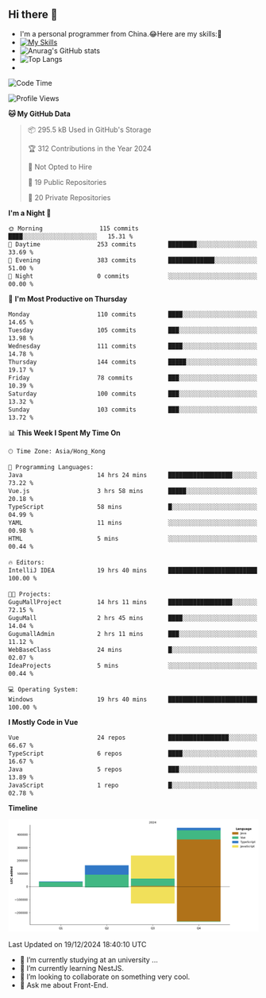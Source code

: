 ## Hi there 👋
- I'm a personal programmer from China.😂Here are my skills:🤔
- [![My Skills](https://skillicons.dev/icons?i=js,html,css,vue,typescript,java,golang)](https://skillicons.dev)
- ![Anurag's GitHub stats](https://github-readme-stats.vercel.app/api?username=FluffyChi-Xing&count_private=true&show_icons=true&theme=radical)
- ![Top Langs](https://github-readme-stats.vercel.app/api/top-langs/?username=FluffyChi-Xing)
- <!--START_SECTION:waka-->
![Code Time](http://img.shields.io/badge/Code%20Time-942%20hrs%2059%20mins-blue)

![Profile Views](http://img.shields.io/badge/Profile%20Views-2-blue)

**🐱 My GitHub Data** 

> 📦 295.5 kB Used in GitHub's Storage 
 > 
> 🏆 312 Contributions in the Year 2024
 > 
> 🚫 Not Opted to Hire
 > 
> 📜 19 Public Repositories 
 > 
> 🔑 20 Private Repositories 
 > 
**I'm a Night 🦉** 

```text
🌞 Morning                115 commits         ████░░░░░░░░░░░░░░░░░░░░░   15.31 % 
🌆 Daytime                253 commits         ████████░░░░░░░░░░░░░░░░░   33.69 % 
🌃 Evening                383 commits         █████████████░░░░░░░░░░░░   51.00 % 
🌙 Night                  0 commits           ░░░░░░░░░░░░░░░░░░░░░░░░░   00.00 % 
```
📅 **I'm Most Productive on Thursday** 

```text
Monday                   110 commits         ████░░░░░░░░░░░░░░░░░░░░░   14.65 % 
Tuesday                  105 commits         ███░░░░░░░░░░░░░░░░░░░░░░   13.98 % 
Wednesday                111 commits         ████░░░░░░░░░░░░░░░░░░░░░   14.78 % 
Thursday                 144 commits         █████░░░░░░░░░░░░░░░░░░░░   19.17 % 
Friday                   78 commits          ███░░░░░░░░░░░░░░░░░░░░░░   10.39 % 
Saturday                 100 commits         ███░░░░░░░░░░░░░░░░░░░░░░   13.32 % 
Sunday                   103 commits         ███░░░░░░░░░░░░░░░░░░░░░░   13.72 % 
```


📊 **This Week I Spent My Time On** 

```text
🕑︎ Time Zone: Asia/Hong_Kong

💬 Programming Languages: 
Java                     14 hrs 24 mins      ██████████████████░░░░░░░   73.22 % 
Vue.js                   3 hrs 58 mins       █████░░░░░░░░░░░░░░░░░░░░   20.18 % 
TypeScript               58 mins             █░░░░░░░░░░░░░░░░░░░░░░░░   04.99 % 
YAML                     11 mins             ░░░░░░░░░░░░░░░░░░░░░░░░░   00.98 % 
HTML                     5 mins              ░░░░░░░░░░░░░░░░░░░░░░░░░   00.44 % 

🔥 Editors: 
IntelliJ IDEA            19 hrs 40 mins      █████████████████████████   100.00 % 

🐱‍💻 Projects: 
GuguMallProject          14 hrs 11 mins      ██████████████████░░░░░░░   72.15 % 
GuguMall                 2 hrs 45 mins       ████░░░░░░░░░░░░░░░░░░░░░   14.04 % 
GugumallAdmin            2 hrs 11 mins       ███░░░░░░░░░░░░░░░░░░░░░░   11.12 % 
WebBaseClass             24 mins             █░░░░░░░░░░░░░░░░░░░░░░░░   02.07 % 
IdeaProjects             5 mins              ░░░░░░░░░░░░░░░░░░░░░░░░░   00.44 % 

💻 Operating System: 
Windows                  19 hrs 40 mins      █████████████████████████   100.00 % 
```

**I Mostly Code in Vue** 

```text
Vue                      24 repos            █████████████████░░░░░░░░   66.67 % 
TypeScript               6 repos             ████░░░░░░░░░░░░░░░░░░░░░   16.67 % 
Java                     5 repos             ███░░░░░░░░░░░░░░░░░░░░░░   13.89 % 
JavaScript               1 repo              █░░░░░░░░░░░░░░░░░░░░░░░░   02.78 % 
```



**Timeline**

![Lines of Code chart](https://raw.githubusercontent.com/FluffyChi-Xing/FluffyChi-Xing/main/assets/bar_graph.png)


 Last Updated on 19/12/2024 18:40:10 UTC
<!--END_SECTION:waka-->
- 🔭 I’m currently studying at an university ...
- 🌱 I’m currently learning NestJS.
- 👯 I’m looking to collaborate on something very cool.
- 💬 Ask me about Front-End.
